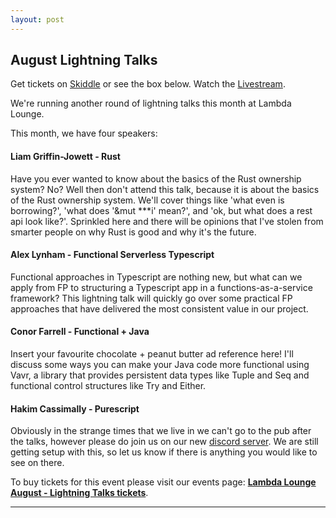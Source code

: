 ```yaml
---
layout: post
---
```


## August Lightning Talks

Get tickets on [Skiddle][Skiddle] or see the box below. Watch the [Livestream][Livestream].

We're running another round of lightning talks this month at Lambda Lounge.

This month, we have four speakers:

#### **Liam Griffin-Jowett - Rust**
Have you ever wanted to know about the basics of the Rust ownership system? No? Well then don't attend this talk, because it is about the basics of the Rust ownership system. We'll cover things like 'what even is borrowing?', 'what does '&mut ***i' mean?', and 'ok, but what does a rest api look like?'. Sprinkled here and there will be opinions that I've stolen from smarter people on why Rust is good and why it's the future.

#### **Alex Lynham - Functional Serverless Typescript**
Functional approaches in Typescript are nothing new, but what can we apply from FP to structuring a Typescript app in a functions-as-a-service framework? This lightning talk will quickly go over some practical FP approaches that have delivered the most consistent value in our project.

#### **Conor Farrell - Functional + Java**
Insert your favourite chocolate + peanut butter ad reference here! I'll discuss some ways you can make your Java code more functional using Vavr, a library that provides persistent data types like Tuple and Seq and functional control structures like Try and Either.

#### **Hakim Cassimally - Purescript**

Obviously in the strange times that we live in we can't go to the pub after the talks, however please do join us on our new [discord server][Discord].
We are still getting setup with this, so let us know if there is anything you would like to see on there.

<!-- Start Ticket Box 13811330 -->
<div id='ticketbox_ph_13811330' style='width:100%'><p>To buy tickets for this event please visit our events page: <a href='https://www.skiddle.com/whats-on/London/Virtual-Event/Lambda-Lounge-August---Lightning-Talks/13811330/'><strong>Lambda Lounge August - Lightning Talks tickets</strong></a>.</p></div>
<script type='text/javascript'>(function() { var po = document.createElement('script'); po.type = 'text/javascript'; po.async = true; po.src = 'https://www.skiddle.com/infofeed/ticketpage.php?ilid=13811330;type=embedded'; var s = document.getElementsByTagName('script')[0]; s.parentNode.insertBefore(po, s); })(); </script>
<p style='margin-top:0;font-size:8pt;line-height:13px;'></p>
<!-- End Ticket Box 13811330 -->

---

[Livestream]: https://www.youtube.com/watch?v=93mDq9tSevQ
[Discord]: https://discord.gg/mQ9gGQN
[Skiddle]: http://skiddle.com/e/13811330

